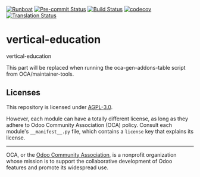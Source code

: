 
[![Runboat](https://img.shields.io/badge/runboat-Try%20me-875A7B.png)](https://runboat.odoo-community.org/builds?repo=OCA/vertical-education&target_branch=18.0)
[![Pre-commit Status](https://github.com/OCA/vertical-education/actions/workflows/pre-commit.yml/badge.svg?branch=18.0)](https://github.com/OCA/vertical-education/actions/workflows/pre-commit.yml?query=branch%3A18.0)
[![Build Status](https://github.com/OCA/vertical-education/actions/workflows/test.yml/badge.svg?branch=18.0)](https://github.com/OCA/vertical-education/actions/workflows/test.yml?query=branch%3A18.0)
[![codecov](https://codecov.io/gh/OCA/vertical-education/branch/18.0/graph/badge.svg)](https://codecov.io/gh/OCA/vertical-education)
[![Translation Status](https://translation.odoo-community.org/widgets/vertical-education-18-0/-/svg-badge.svg)](https://translation.odoo-community.org/engage/vertical-education-18-0/?utm_source=widget)

<!-- /!\ do not modify above this line -->

# vertical-education

vertical-education

<!-- /!\ do not modify below this line -->

<!-- prettier-ignore-start -->

[//]: # (addons)

This part will be replaced when running the oca-gen-addons-table script from OCA/maintainer-tools.

[//]: # (end addons)

<!-- prettier-ignore-end -->

## Licenses

This repository is licensed under [AGPL-3.0](LICENSE).

However, each module can have a totally different license, as long as they adhere to Odoo Community Association (OCA)
policy. Consult each module's `__manifest__.py` file, which contains a `license` key
that explains its license.

----
OCA, or the [Odoo Community Association](http://odoo-community.org/), is a nonprofit
organization whose mission is to support the collaborative development of Odoo features
and promote its widespread use.
